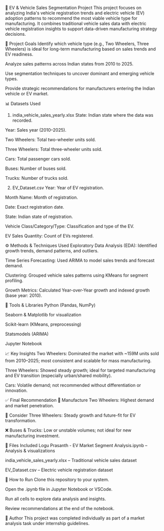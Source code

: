 🚗 EV & Vehicle Sales Segmentation Project
This project focuses on analyzing India's vehicle registration trends and electric vehicle (EV) adoption patterns to recommend the most viable vehicle type for manufacturing. It combines traditional vehicle sales data with electric vehicle registration insights to support data-driven manufacturing strategy decisions.

🎯 Project Goals
Identify which vehicle type (e.g., Two Wheelers, Three Wheelers) is ideal for long-term manufacturing based on sales trends and EV readiness.

Analyze sales patterns across Indian states from 2010 to 2025.

Use segmentation techniques to uncover dominant and emerging vehicle types.

Provide strategic recommendations for manufacturers entering the Indian vehicle or EV market.

📊 Datasets Used
1. india_vehicle_sales_yearly.xlsx
State: Indian state where the data was recorded.

Year: Sales year (2010–2025).

Two Wheelers: Total two-wheeler units sold.

Three Wheelers: Total three-wheeler units sold.

Cars: Total passenger cars sold.

Buses: Number of buses sold.

Trucks: Number of trucks sold.

2. EV_Dataset.csv
Year: Year of EV registration.

Month Name: Month of registration.

Date: Exact registration date.

State: Indian state of registration.

Vehicle Class/Category/Type: Classification and type of the EV.

EV Sales Quantity: Count of EVs registered.

⚙️ Methods & Techniques Used
Exploratory Data Analysis (EDA): Identified growth trends, demand patterns, and outliers.

Time Series Forecasting: Used ARIMA to model sales trends and forecast demand.

Clustering: Grouped vehicle sales patterns using KMeans for segment profiling.

Growth Metrics: Calculated Year-over-Year growth and indexed growth (base year: 2010).

🧠 Tools & Libraries
Python (Pandas, NumPy)

Seaborn & Matplotlib for visualization

Scikit-learn (KMeans, preprocessing)

Statsmodels (ARIMA)

Jupyter Notebook

📈 Key Insights
Two Wheelers: Dominated the market with ~159M units sold from 2010–2025; most consistent and scalable for mass manufacturing.

Three Wheelers: Showed steady growth; ideal for targeted manufacturing and EV transition (especially urban/shared mobility).

Cars: Volatile demand; not recommended without differentiation or innovation.

✅ Final Recommendation
🥇 Manufacture Two Wheelers: Highest demand and market penetration.

🥈 Consider Three Wheelers: Steady growth and future-fit for EV transformation.

❌ Buses & Trucks: Low or unstable volumes; not ideal for new manufacturing investment.

📁 Files Included
Logu Prasanth - EV Market Segment Analysis.ipynb – Analysis & visualizations

india_vehicle_sales_yearly.xlsx – Traditional vehicle sales dataset

EV_Dataset.csv – Electric vehicle registration dataset

🚀 How to Run
Clone this repository to your system.

Open the .ipynb file in Jupyter Notebook or VSCode.

Run all cells to explore data analysis and insights.

Review recommendations at the end of the notebook.

📌 Author
This project was completed individually as part of a market analysis task under internship guidelines.
